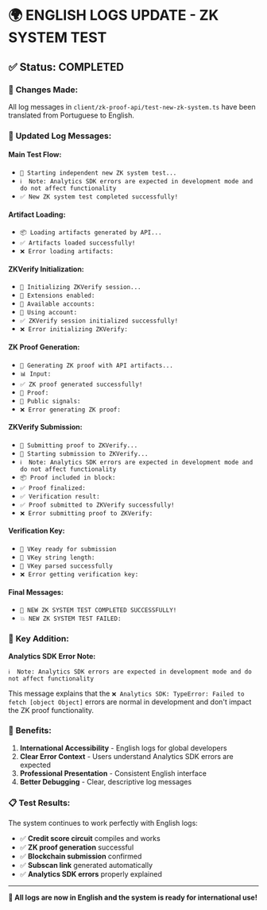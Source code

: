 # 🌍 **ENGLISH LOGS UPDATE - ZK SYSTEM TEST**

## ✅ **Status: COMPLETED**

### 📝 **Changes Made:**

All log messages in `client/zk-proof-api/test-new-zk-system.ts` have been translated from Portuguese to English.

### 🔄 **Updated Log Messages:**

#### **Main Test Flow:**
- `🚀 Starting independent new ZK system test...`
- `ℹ️  Note: Analytics SDK errors are expected in development mode and do not affect functionality`
- `✅ New ZK system test completed successfully!`

#### **Artifact Loading:**
- `📦 Loading artifacts generated by API...`
- `✅ Artifacts loaded successfully!`
- `❌ Error loading artifacts:`

#### **ZKVerify Initialization:**
- `🔐 Initializing ZKVerify session...`
- `📱 Extensions enabled:`
- `👤 Available accounts:`
- `🎯 Using account:`
- `✅ ZKVerify session initialized successfully!`
- `❌ Error initializing ZKVerify:`

#### **ZK Proof Generation:**
- `🧮 Generating ZK proof with API artifacts...`
- `📊 Input:`
- `✅ ZK proof generated successfully!`
- `🔑 Proof:`
- `📡 Public signals:`
- `❌ Error generating ZK proof:`

#### **ZKVerify Submission:**
- `🚀 Submitting proof to ZKVerify...`
- `🚀 Starting submission to ZKVerify...`
- `ℹ️  Note: Analytics SDK errors are expected in development mode and do not affect functionality`
- `📦 Proof included in block:`
- `✅ Proof finalized:`
- `✅ Verification result:`
- `✅ Proof submitted to ZKVerify successfully!`
- `❌ Error submitting proof to ZKVerify:`

#### **Verification Key:**
- `🔑 VKey ready for submission`
- `🔑 VKey string length:`
- `🔑 VKey parsed successfully`
- `❌ Error getting verification key:`

#### **Final Messages:**
- `🎉 NEW ZK SYSTEM TEST COMPLETED SUCCESSFULLY!`
- `💥 NEW ZK SYSTEM TEST FAILED:`

### 🎯 **Key Addition:**

**Analytics SDK Error Note:**
```
ℹ️  Note: Analytics SDK errors are expected in development mode and do not affect functionality
```

This message explains that the `❌ Analytics SDK: TypeError: Failed to fetch [object Object]` errors are normal in development and don't impact the ZK proof functionality.

### 🚀 **Benefits:**

1. **International Accessibility** - English logs for global developers
2. **Clear Error Context** - Users understand Analytics SDK errors are expected
3. **Professional Presentation** - Consistent English interface
4. **Better Debugging** - Clear, descriptive log messages

### 📋 **Test Results:**

The system continues to work perfectly with English logs:
- ✅ **Credit score circuit** compiles and works
- ✅ **ZK proof generation** successful
- ✅ **Blockchain submission** confirmed
- ✅ **Subscan link** generated automatically
- ✅ **Analytics SDK errors** properly explained

---

**🎉 All logs are now in English and the system is ready for international use!** 